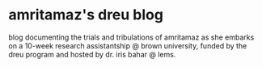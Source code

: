 amritamaz's dreu blog
=============

blog documenting the trials and tribulations of amritamaz
as she embarks on a 10-week research assistantship @ brown
university, funded by the dreu program and hosted by dr. iris bahar @ lems.
